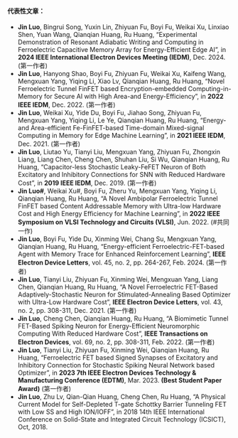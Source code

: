 #### 代表性文章：
- <strong>Jin Luo</strong>, Bingrui Song, Yuxin Lin, Zhiyuan Fu, Boyi Fu, Weikai Xu, Linxiao Shen, Yuan Wang, Qianqian Huang, Ru Huang, “Experimental Demonstration of Resonant Adiabatic Writing and Computing in Ferroelectric Capacitive Memory Array for Energy-Efficient Edge AI”, in <strong>2024 IEEE International Electron Devices Meeting (IEDM)</strong>, Dec. 2024. (第一作者)
- <strong>Jin Luo</strong>, Hanyong Shao, Boyi Fu, Zhiyuan Fu, Weikai Xu, Kaifeng Wang, Mengxuan Yang, Yiqing Li, Xiao Lv, Qianqian Huang, Ru Huang, “Novel Ferroelectric Tunnel FinFET based Encryption-embedded Computing-in-Memory for Secure AI with High Area-and Energy-Efficiency”, in <strong>2022 IEEE IEDM</strong>, Dec. 2022. (第一作者)
- <strong>Jin Luo</strong>, Weikai Xu, Yide Du, Boyi Fu, Jiahao Song, Zhiyuan Fu, Mengxuan Yang, Yiqing Li, Le Ye, Qianqian Huang, Ru Huang, “Energy-and Area-efficient Fe-FinFET-based Time-domain Mixed-signal Computing in Memory for Edge Machine Learning”, in <strong>2021 IEEE IEDM</strong>, Dec. 2021. (第一作者)
- <strong>Jin Luo</strong>, Liutao Yu, Tianyi Liu, Mengxuan Yang, Zhiyuan Fu, Zhongxin Liang, Liang Chen, Cheng Chen, Shuhan Liu, Si Wu, Qianqian Huang, Ru Huang, “Capacitor-less Stochastic Leaky-FeFET Neuron of Both Excitatory and Inhibitory Connections for SNN with Reduced Hardware Cost”, in <strong>2019 IEEE IEDM</strong>, Dec. 2019. (第一作者)
- <strong>Jin Luo#</strong>, Weikai Xu#, Boyi Fu, Zheru Yu, Mengxuan Yang, Yiqing Li, Qianqian Huang, Ru Huang, “A Novel Ambipolar Ferroelectric Tunnel FinFET based Content Addressable Memory with Ultra-low Hardware Cost and High Energy Efficiency for Machine Learning”, in <strong>2022 IEEE Symposium on VLSI Technology and Circuits (VLSI)</strong>, Jun. 2022. (#共同一作)
- <strong>Jin Luo</strong>, Boyi Fu, Yide Du, Xinming Wei, Chang Su, Mengxuan Yang, Qianqian Huang, Ru Huang, “Energy-efficient Ferroelectric-FET-based Agent with Memory Trace for Enhanced Reinforcement Learning”, <strong>IEEE Electron Device Letters</strong>, vol. 45, no. 2, pp. 264-267, Feb. 2024. (第一作者)
- <strong>Jin Luo</strong>, Tianyi Liu, Zhiyuan Fu, Xinming Wei, Mengxuan Yang, Liang Chen, Qianqian Huang, Ru Huang, “A Novel Ferroelectric FET-Based Adaptively-Stochastic Neuron for Stimulated-Annealing Based Optimizer with Ultra-Low Hardware Cost”, <strong>IEEE Electron Device Letters</strong>, vol. 43, no. 2, pp. 308-311, Dec. 2021. (第一作者)
- <strong>Jin Luo</strong>, Cheng Chen, Qianqian Huang, Ru Huang, “A Biomimetic Tunnel FET-Based Spiking Neuron for Energy-Efficient Neuromorphic Computing With Reduced Hardware Cost”, <strong>IEEE Transactions on Electron Devices</strong>, vol. 69, no. 2, pp. 308-311, Feb. 2022. (第一作者)
- <strong>Jin Luo</strong>, Tianyi Liu, Zhiyuan Fu, Xinming Wei, Qianqian Huang, Ru Huang, “Ferroelectric FET based Signed Synapses of Excitatory and Inhibitory Connection for Stochastic Spiking Neural Network based Optimizer”, in <strong>2023 7th IEEE Electron Devices Technology & Manufacturing Conference (EDTM)</strong>, Mar. 2023. <strong>(Best Student Paper Award)</strong> (第一作者)
- <strong>Jin Luo</strong>, Zhu Lv, Qian-Qian Huang, Cheng Chen, Ru Huang, “A Physical Current Model for Self-Depleted T-gate Schottky Barrier Tunneling FET with Low SS and High ION/IOFF”, in 2018 14th IEEE International Conference on Solid-State and Integrated Circuit Technology (ICSICT), Oct, 2018.